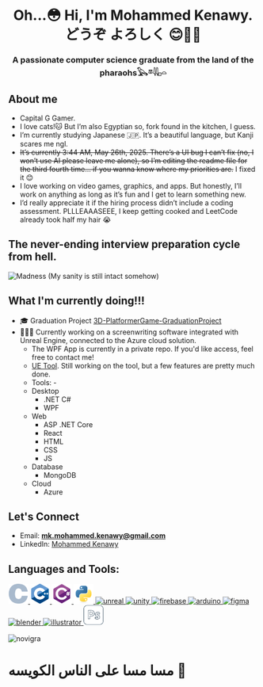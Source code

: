 <h1 align="center">Oh...😳 Hi, I'm Mohammed Kenawy. どうぞ よろしく 😊🌠🐢</h1>
<h3 align="center">A passionate computer science graduate from the land of the pharaohs𓅂𓎼𓇌𓊪𓏏</h3>

## About me
- Capital G Gamer.
- I love cats!🐱 But I’m also Egyptian so, fork found in the kitchen, I guess.
- I’m currently studying Japanese 🇯🇵. It’s a beautiful language, but Kanji scares me ngl.
- ~~It’s currently 3:44 AM, May 26th, 2025. There’s a UI bug I can’t fix (no, I won’t use AI please leave me alone), so I’m editing the readme file for the ~~third~~ fourth time... if you wanna know where my priorities are.~~ I fixed it 😊
- I love working on video games, graphics, and apps. But honestly, I’ll work on anything as long as it’s fun and I get to learn something new.
- I’d really appreciate it if the hiring process didn’t include a coding assessment. PLLLEAAASEEE, I keep getting cooked and LeetCode already took half my hair 😭

## The never-ending interview preparation cycle from hell.
![Madness](https://github.com/user-attachments/assets/2e50227a-fdb9-48bb-9e50-ccf1cadbf561)
(My sanity is still intact somehow)


## What I'm currently doing!!!
- 🎓 Graduation Project [3D-PlatformerGame-GraduationProject](https://github.com/Novigra/3D-PlatformerGame-GraduationProject)
- 🧙🏼‍♂️ Currently working on a screenwriting software integrated with Unreal Engine, connected to the Azure cloud solution.
  - The WPF App is currently in a private repo. If you'd like access, feel free to contact me!
  - [UE Tool](https://github.com/Novigra/DialogueSystemUETool). Still working on the tool, but a few features are pretty much done.
  - Tools: -
  - Desktop
    - .NET C#
    - WPF
  - Web
    - ASP .NET Core
    - React
    - HTML
    - CSS
    - JS
  - Database
    - MongoDB
  - Cloud
    - Azure

## Let's Connect
- Email: **mk.mohammed.kenawy@gmail.com**
- LinkedIn: [Mohammed Kenawy](https://www.linkedin.com/in/mohammed-kenawy-eg/)


## Languages and Tools:
<p align="left"> <a href="https://www.cprogramming.com/" target="_blank" rel="noreferrer"> <img src="https://raw.githubusercontent.com/devicons/devicon/master/icons/c/c-original.svg" alt="c" width="40" height="40"/> </a> <a href="https://www.w3schools.com/cpp/" target="_blank" rel="noreferrer"> <img src="https://raw.githubusercontent.com/devicons/devicon/master/icons/cplusplus/cplusplus-original.svg" alt="cplusplus" width="40" height="40"/> </a> <a href="https://www.w3schools.com/cs/" target="_blank" rel="noreferrer"> <img src="https://raw.githubusercontent.com/devicons/devicon/master/icons/csharp/csharp-original.svg" alt="csharp" width="40" height="40"/> </a> <a href="https://www.python.org" target="_blank" rel="noreferrer"> <img src="https://raw.githubusercontent.com/devicons/devicon/master/icons/python/python-original.svg" alt="python" width="40" height="40"/> </a> <a href="https://unrealengine.com/" target="_blank" rel="noreferrer"> <img src="https://raw.githubusercontent.com/kenangundogan/fontisto/036b7eca71aab1bef8e6a0518f7329f13ed62f6b/icons/svg/brand/unreal-engine.svg" alt="unreal" width="40" height="40"/> </a> <a href="https://unity.com/" target="_blank" rel="noreferrer"> <img src="https://www.vectorlogo.zone/logos/unity3d/unity3d-icon.svg" alt="unity" width="40" height="40"/> </a> <a href="https://firebase.google.com/" target="_blank" rel="noreferrer"> <img src="https://www.vectorlogo.zone/logos/firebase/firebase-icon.svg" alt="firebase" width="40" height="40"/> </a> <a href="https://www.arduino.cc/" target="_blank" rel="noreferrer"> <img src="https://cdn.worldvectorlogo.com/logos/arduino-1.svg" alt="arduino" width="40" height="40"/> </a> <a href="https://www.figma.com/" target="_blank" rel="noreferrer"> <img src="https://www.vectorlogo.zone/logos/figma/figma-icon.svg" alt="figma" width="40" height="40"/> </a> <a href="https://www.blender.org/" target="_blank" rel="noreferrer"> <img src="https://download.blender.org/branding/community/blender_community_badge_white.svg" alt="blender" width="40" height="40"/> </a> <a href="https://www.adobe.com/in/products/illustrator.html" target="_blank" rel="noreferrer"> <img src="https://www.vectorlogo.zone/logos/adobe_illustrator/adobe_illustrator-icon.svg" alt="illustrator" width="40" height="40"/> </a> <a href="https://www.photoshop.com/en" target="_blank" rel="noreferrer"> <img src="https://raw.githubusercontent.com/devicons/devicon/master/icons/photoshop/photoshop-line.svg" alt="photoshop" width="40" height="40"/> </a>   </p>

<p><img align="center" src="https://github-readme-stats.vercel.app/api/top-langs?username=novigra&show_icons=true&locale=en&layout=compact" alt="novigra" /></p>

# مسا مسا على الناس الكويسه 🌝
